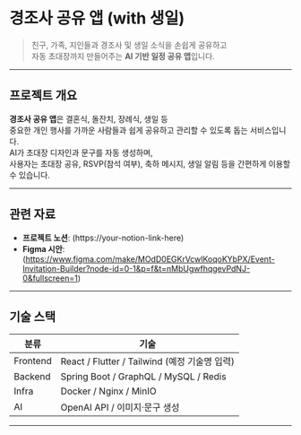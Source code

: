 # 경조사 공유 앱 (with 생일)

> 친구, 가족, 지인들과 경조사 및 생일 소식을 손쉽게 공유하고  
> 자동 초대장까지 만들어주는 **AI 기반 일정 공유 앱**입니다.

---

## 프로젝트 개요

**경조사 공유 앱**은 결혼식, 돌잔치, 장례식, 생일 등  
중요한 개인 행사를 가까운 사람들과 쉽게 공유하고 관리할 수 있도록 돕는 서비스입니다.  
AI가 초대장 디자인과 문구를 자동 생성하며,  
사용자는 초대장 공유, RSVP(참석 여부), 축하 메시지, 생일 알림 등을 간편하게 이용할 수 있습니다.

---

## 관련 자료

- **프로젝트 노션**: (https://your-notion-link-here)
- **Figma 시안**: (https://www.figma.com/make/MOdD0EGKrVcwlKoqoKYbPX/Event-Invitation-Builder?node-id=0-1&p=f&t=nMbUgwfhqgevPdNJ-0&fullscreen=1)

---

## 기술 스택

| 분류 | 기술 |
|------|------|
| Frontend | React / Flutter / Tailwind (예정 기술명 입력) |
| Backend | Spring Boot / GraphQL / MySQL / Redis |
| Infra | Docker / Nginx / MinIO |
| AI | OpenAI API / 이미지·문구 생성 |

---